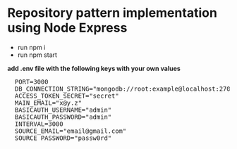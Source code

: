 # Repository pattern implementation using Node Express

<ul>
<li>run npm i</li>
<li>run npm start</li>
</ul>

<strong>add .env file with the following keys with your own values</strong>
<pre>
  PORT=3000
  DB_CONNECTION_STRING="mongodb://root:example@localhost:27017/express?authSource=admin"
  ACCESS_TOKEN_SECRET="secret"
  MAIN_EMAIL="x@y.z"
  BASICAUTH_USERNAME="admin"
  BASICAUTH_PASSWORD="admin"
  INTERVAL=3000
  SOURCE_EMAIL="email@gmail.com"
  SOURCE_PASSWORD="passw0rd"
</pre>